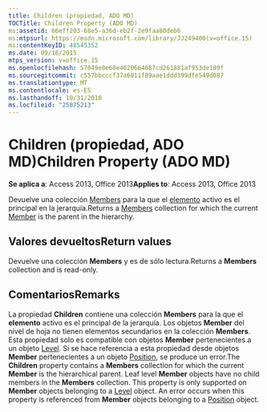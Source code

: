 ```yaml
---
title: Children (propiedad, ADO MD)
TOCTitle: Children Property (ADO MD)
ms:assetid: 66eff203-68e5-a36d-eb2f-2e9faa80deb6
ms:mtpsurl: https://msdn.microsoft.com/library/JJ249400(v=office.15)
ms:contentKeyID: 48545352
ms.date: 09/18/2015
mtps_version: v=office.15
ms.openlocfilehash: 57049e0e68e4620664687cd261881af953de189f
ms.sourcegitcommit: c557bbcccf37a6011f89aae1ddd399dfe549d087
ms.translationtype: MT
ms.contentlocale: es-ES
ms.lasthandoff: 10/31/2018
ms.locfileid: "25875213"
---
```

# <a name="children-property-ado-md"></a><span data-ttu-id="0e946-102">Children (propiedad, ADO MD)</span><span class="sxs-lookup"><span data-stu-id="0e946-102">Children Property (ADO MD)</span></span>


<span data-ttu-id="0e946-103">**Se aplica a**: Access 2013, Office 2013</span><span class="sxs-lookup"><span data-stu-id="0e946-103">**Applies to**: Access 2013, Office 2013</span></span>

<span data-ttu-id="0e946-104">Devuelve una colección [Members](members-collection-ado-md.md) para la que el [elemento](member-object-ado-md.md) activo es el principal en la jerarquía.</span><span class="sxs-lookup"><span data-stu-id="0e946-104">Returns a [Members](members-collection-ado-md.md) collection for which the current [Member](member-object-ado-md.md) is the parent in the hierarchy.</span></span>

## <a name="return-values"></a><span data-ttu-id="0e946-105">Valores devueltos</span><span class="sxs-lookup"><span data-stu-id="0e946-105">Return values</span></span>

<span data-ttu-id="0e946-106">Devuelve una colección **Members** y es de sólo lectura.</span><span class="sxs-lookup"><span data-stu-id="0e946-106">Returns a **Members** collection and is read-only.</span></span>

## <a name="remarks"></a><span data-ttu-id="0e946-107">Comentarios</span><span class="sxs-lookup"><span data-stu-id="0e946-107">Remarks</span></span>

<span data-ttu-id="0e946-p101">La propiedad **Children** contiene una colección **Members** para la que el **elemento** activo es el principal de la jerarquía. Los objetos **Member** del nivel de hoja no tienen elementos secundarios en la colección **Members**. Esta propiedad solo es compatible con objetos **Member** pertenecientes a un objeto [Level](level-object-ado-md.md). Si se hace referencia a esta propiedad desde objetos **Member** pertenecientes a un objeto [Position](position-object-ado-md.md), se produce un error.</span><span class="sxs-lookup"><span data-stu-id="0e946-p101">The **Children** property contains a **Members** collection for which the current **Member** is the hierarchical parent. Leaf level **Member** objects have no child members in the **Members** collection. This property is only supported on **Member** objects belonging to a [Level](level-object-ado-md.md) object. An error occurs when this property is referenced from **Member** objects belonging to a [Position](position-object-ado-md.md) object.</span></span>

